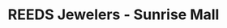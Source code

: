---
title: "REEDS Jewelers - Sunrise Mall"
url: /brownsville/reeds-jewelers-sunrise-mall/
shop: Schmuck
---